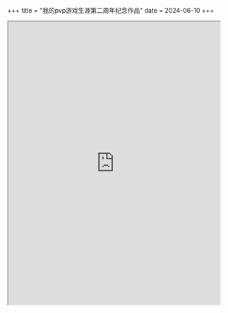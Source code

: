 +++
title = "我的pvp游戏生涯第二周年纪念作品"
date = 2024-06-10
+++

<iframe height=640 width=480 src="https://github.com/JumphaVE/jumphave.github.io/assets/117712621/e273c522-5241-4daf-8489-6414a68589e4">
